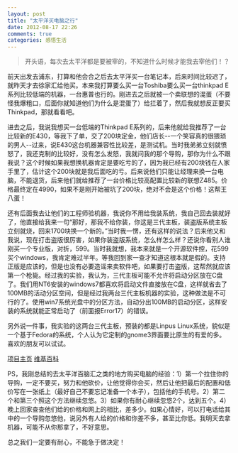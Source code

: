 ```yaml
---
layout: post
title: "太平洋买电脑之行"
date: 2012-08-17 22:26
comments: true
categories: 感悟生活
---
```

>开头语，每次去太平洋都是要被宰的，不知道什么时候才能我去宰他们！？

前天出发去浦东，打算和他会合之后去太平洋买一台笔记本，后来时间比较迟了，就昨天才去徐家汇给他买。本来我打算要么买一台Toshiba要么买一台thinkpad E系列比较低端的机器，一台惠普也行的。刚进去之后就被一个卖联想的混蛋（不要怪我爆粗口，后面你就知道他们为什么是混蛋了）给拦着了，然后我就想反正要买Thinkpad，那就看看吧。

进去之后，我说我想买一台低端的Thinkpad E系列的，后来他就给我推荐了一台比较新的E430，等我下了单，交了200块定金，他们店长--一个笑容真的很猥琐的男人--过来，说E430这台机器兼容性比较差，是测试机。当时我弟弟立刻就愤怒了，我还克制的比较好，没有怎么发怒，我就问我的那个导购，那你为什么不跟我说？这个时候如果我想换机器肯定是要吃亏的了，因为我已经有200块钱在人家手里了，估计这个200块就是我后面吃的亏。后来说他们只能让经理来换一台电脑，不能退货，后来他们就给推荐了一台价格比较高配置比较新的联想Z485。价格最终定在4990，如果不是刚开始被坑了200块，绝对不会是这个价格！这帮王八蛋！

<!--more-->
还有后面我去让他们的工程师验机器，我说你不用给我装系统，我自己回去装就好了，他直接给我来一句“那好，那我不给你装，你这是三代主板，装盗版系统主板立刻就烧，回来1700块换一个新的。”当时我一愣，还有这样的说法？后来他又和我说，现在打击盗版很厉害，如果你装盗版系统，怎么样怎么样？还说你看别人谁刚买一个专业版，对折，599。当时我就想，我本来就是一个开源软件控，花599买个windows，我肯定难过半年。等我回到家一查才知道这根本就是假的。支持正版是应该的，但是也没有必要造谣来卖软件吧，如果要打击盗版，这帮然就应该第一个枪毙。经过我的实验，我认为，三代主板可能不允许将启动分区放在C盘了。我们用NT6安装的windows7都喜欢将启动文件直接放在C盘，这样就省去了100MB的活动分区空间，但是经过我两台三代主板机器的实验，这种做法是不可行的了。使用win7系统光盘中的分区方法，自动分出100MB的启动分区，这样安装的系统就能正常启动了（前面报Error17）的错误。

另外说一件事，我实验的这两台三代主板，预装的都是Linpus Linux系统，貌似是一个基于Fedora的系统，个人认为它定制的gnome3界面要比原生的有爱的多。喜欢的朋友可以试试。

[项目主页](http://www.linpus.com)   [维基百科](http://zh.wikipedia.org/wiki/Linpus)

PS，我刚总结的去太平洋百脑汇之类的地方购买电脑的经验：1）第一个拉住你的导购，一定不要买，努力和他砍价，让他觉得你会买，然后让他把最后的配置和低价写在一张纸上（最好自己不要忘记准备一个本子），包括他的手机号。2）第二个和第三个照这个方法继续忽悠。3）如果你有耐心继续忽悠2个，达到五个。4）晚上回家查查他们给的价格和网上的相比，差多少。如果心情好，可以打电话给其中的一个导购忽悠他，说另外有人给的价格和你差不多，甚至比你低。我明天去拿机器，可能不从你那拿了，不好意思。

总之我们一定要有耐心，不能急于做决定！
